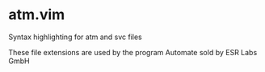 # atm.vim
Syntax highlighting for atm and svc files

These file extensions are used by the program Automate sold by ESR Labs GmbH

